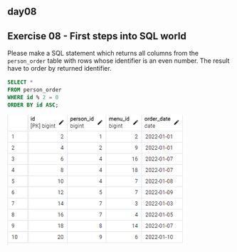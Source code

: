 ## day08

## Exercise 08 - First steps into SQL world

Please make a SQL statement which returns all columns from the `person_order` table with rows whose identifier is an even number. The result have to order by returned identifier.

```sql
SELECT *
FROM person_order
WHERE id % 2 = 0
ORDER BY id ASC;
```
![alt text](image.png)